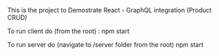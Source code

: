 This is the project to Demostrate React - GraphQL integration (Product CRUD)

To run client do (from the root) :
npm start 

To run server do (navigate to /server folder from the root)
npm start